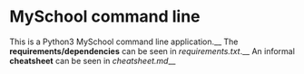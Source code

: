 # MySchool command line
This is a Python3 MySchool command line application.__
The **requirements/dependencies** can be seen in *requirements.txt*.__
An informal **cheatsheet** can be seen in *cheatsheet.md*__
